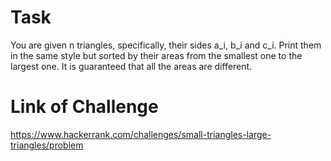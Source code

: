 # Task

You are given n triangles, specifically, their sides a_i, b_i and c_i. Print them in the same style but sorted by their areas from the smallest one to the largest one. It is guaranteed that all the areas are different.

# Link of Challenge

https://www.hackerrank.com/challenges/small-triangles-large-triangles/problem